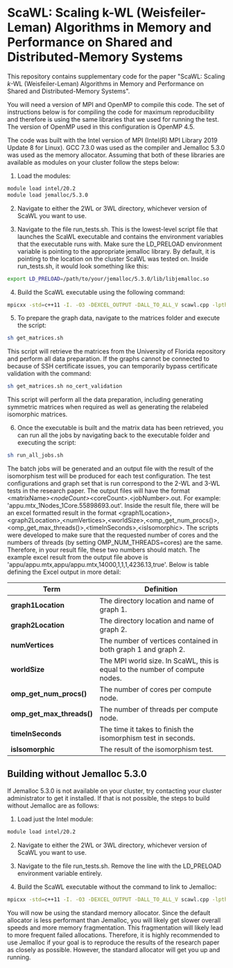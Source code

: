 # ScaWL: Scaling k-WL (Weisfeiler-Leman) Algorithms in Memory and Performance on Shared and Distributed-Memory Systems

This repository contains supplementary code for the paper "ScaWL: Scaling $k$-WL (Weisfeiler-Leman) Algorithms in Memory and Performance on Shared and Distributed-Memory Systems".

You will need a version of MPI and OpenMP to compile this code. The set of instructions below is for compiling the code for maximum reproducibility and therefore is using
the same libraries that we used for running the test. The version of OpenMP used in this configuration is OpenMP 4.5.

The code was built with the Intel version of MPI (Intel(R) MPI Library 2019 Update 8 for Linux). GCC 7.3.0 was used as the compiler and Jemalloc 5.3.0 was used as the memory allocator. Assuming that both of these libraries are available as modules on your cluster follow the steps below:

1) Load the modules:

```bash
module load intel/20.2
module load jemalloc/5.3.0
```

2) Navigate to either the 2WL or 3WL directory, whichever version of ScaWL you want to use.

3) Navigate to the file run_tests.sh. This is the lowest-level script file that launches the ScaWL executable and contains the environment variables that the executable runs with. Make sure the LD_PRELOAD environment variable is pointing to the appropriate jemalloc library. By default, it is pointing to the location on the cluster ScaWL was tested on. Inside run_tests.sh, it would look something like this:

```bash
export LD_PRELOAD=/path/to/your/jemalloc/5.3.0/lib/libjemalloc.so
```

4) Build the ScaWL executable using the following command:

```bash
mpicxx -std=c++11 -I. -O3 -DEXCEL_OUTPUT -DALL_TO_ALL_V scawl.cpp -lpthread -ljemalloc -fopenmp -o scawl.exe
```

5) To prepare the graph data, navigate to the matrices folder and execute the script:
```bash
sh get_matrices.sh
```
This script will retrieve the matrices from the University of Florida repository and perform all data preparation.
If the graphs cannot be connected to because of SSH certificate issues, you can temporarily bypass certificate validation
with the command:

```bash
sh get_matrices.sh no_cert_validation
```

This script will perform all the data preparation, including generating symmetric matrices when required as well as generating the
relabeled isomorphic matrices.


6) Once the executable is built and the matrix data has been retrieved, you can run all the jobs by navigating back to the executable folder
and executing the script:

```bash
sh run_all_jobs.sh
```

The batch jobs will be generated and an output file with the result of the isomorphism test will be produced for each test configuration.
The test configurations and graph set that is run correspond to the 2-WL and 3-WL tests in the research paper. The output files will have the format
\<matrixName\>_\<nodeCount\>_\<coreCount\>.\<jobNumber\>.out. For example: 'appu.mtx_1Nodes_1Core.55898693.out'. Inside the result file, there will be an excel formatted
result in the format \<graph1Location\>,\<graph2Location\>,\<numVertices\>,\<worldSize\>,\<omp_get_num_procs()\>,\<omp_get_max_threads()\>,\<timeInSeconds\>,\<isIsomorphic\>.
The scripts were developed to make sure that the requested number of cores and the numbers of threads (by setting OMP_NUM_THREADS=cores) are the same. Therefore, in your result
file, these two numbers should match. The example excel result from the output file above is 'appu/appu.mtx,appu/appu.mtx,14000,1,1,1,4236.13,true'. Below is table defining the Excel output in more detail:

| Term        | Definition                                                                     |
|-------------|--------------------------------------------------------------------------------|
| **graph1Location**  | The directory location and name of graph 1.                            |
| **graph2Location**  | The directory location and name of graph 2.                            |
| **numVertices**  | The number of vertices contained in both graph 1 and graph 2.             |
| **worldSize**  | The MPI world size. In ScaWL, this is equal to the number of compute nodes. |
| **omp_get_num_procs()**  | The number of cores per compute node.                             |
| **omp_get_max_threads()**  | The number of threads per compute node.                         |
| **timeInSeconds**  | The time it takes to finish the isomorphism test in seconds.            |
| **isIsomorphic**  | The result of the isomorphism test.                                      |


## Building without Jemalloc 5.3.0

If Jemalloc 5.3.0 is not available on your cluster, try contacting your cluster administrator to get it installed. If that is not possible, the steps to build without Jemalloc are as follows:

1) Load just the Intel module:

```bash
module load intel/20.2
```

2) Navigate to either the 2WL or 3WL directory, whichever version of ScaWL you want to use.

3) Navigate to the file run_tests.sh. Remove the line with the LD_PRELOAD environment variable entirely.

4) Build the ScaWL executable without the command to link to Jemalloc:

```bash
mpicxx -std=c++11 -I. -O3 -DEXCEL_OUTPUT -DALL_TO_ALL_V scawl.cpp -lpthread -fopenmp -o scawl.exe
```

You will now be using the standard memory allocator. Since the default allocator is less performant than Jemalloc, you will likely get slower overall speeds and more memory fragmentation. This fragmentation will likely lead to more frequent failed allocations. Therefore, it is highly recommended to use Jemalloc if your goal is to reproduce the results
of the research paper as closely as possible. However, the standard allocator will get you up and running.